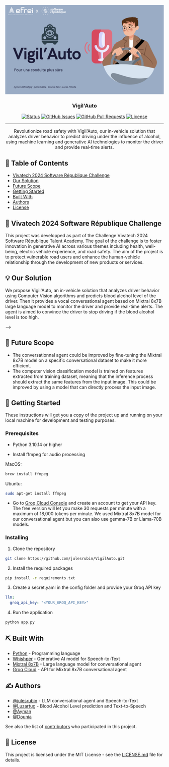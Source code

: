 <p align="center">
  <a href="" rel="noopener">
 <img src="img/VigilAutobanner.png" alt="Project logo"></a>
</p>
<h3 align="center">Vigil'Auto</h3>

<div align="center">

<!-- [![Hackathon](https://img.shields.io/badge/hackathon-name-orange.svg)](http://hackathon.url.com) -->
[![Status](https://img.shields.io/badge/status-active-success.svg)]()
[![GitHub Issues](https://img.shields.io/github/issues/julesrubin/VigilAuto.svg)](https://github.com/julesrubin/VigilAuto/issues)
[![GitHub Pull Requests](https://img.shields.io/github/issues-pr/julesrubin/VigilAuto.svg)](https://github.com/julesrubin/VigilAuto/pulls)
[![License](https://img.shields.io/badge/license-MIT-blue.svg)](LICENSE.md)

</div>

---

<p align="center">Revolutionize road safety with Vigil'Auto, our in-vehicle solution that analyzes driver behavior to predict driving under 
    the influence of alcohol, using machine learning and generative AI technologies to monitor the driver and provide real-time alerts.
    <br>
</p>

## 📝 Table of Contents

- [Vivatech 2024 Software République Challenge](#problem_statement)
- [Our Solution](#idea)
- [Future Scope](#future_scope)
- [Getting Started](#getting_started)
- [Built With](#tech_stack)
- [Authors](#authors)
- [License](#license)

## 🧐 Vivatech 2024 Software République Challenge <a name = "problem_statement"></a>

<!-- It is useful to design and follow a specific format when writing a problem statement. While there are several options
for doing this, the following is a simple and straightforward template often used in Business Analysis to maintain
focus on defining the problem.

- IDEAL: This section is used to describe the desired or “to be” state of the process or product. At large, this section
  should illustrate what the expected environment would look like once the solution is implemented.
- REALITY: This section is used to describe the current or “as is” state of the process or product.
- CONSEQUENCES: This section is used to describe the impacts on the business if the problem is not fixed or improved upon.
  This includes costs associated with loss of money, time, productivity, competitive advantage, and so forth.

Following this format will result in a workable document that can be used to understand the problem and elicit
requirements that will lead to a winning solution. -->

This project was developped as part of the Challenge Vivatech 2024 Software République Talent Academy. The goal of the challenge is to foster innovation in generative AI across various themes including health, well-being, electric vehicle experience, and road safety. The aim of the project is to protect vulnerable road users and enhance the human-vehicle relationship through the development of new products or services.

## 💡 Our Solution <a name = "idea"></a>

<!-- This section is used to describe potential solutions.

Once the ideal, reality, and consequences sections have been
completed, and understood, it becomes easier to provide a solution for solving the problem. -->

We propose Vigil'Auto, an in-vehicle solution that analyzes driver behavior using Computer Vision algorithms and predicts blood alcohol level of the driver. Then it provides a vocal conversational agent based on Mixtral 8x7B large language model to monitor the driver and provide real-time alerts. The agent is aimed to convince the driver to stop driving if the blood alcohol level is too high.

<!-- ## ⛓️ Dependencies / Limitations <a name = "limitations"></a>

<!-- - What are the dependencies of your project?
- Describe each limitation in detailed but concise terms
- Explain why each limitation exists
- Provide the reasons why each limitation could not be overcome using the method(s) chosen to acquire.
- Assess the impact of each limitation in relation to the overall findings and conclusions of your project, and if
  appropriate, describe how these limitations could point to the need for further research. --> -->

## 🚀 Future Scope <a name = "future_scope"></a>

- The conversationnal agent could be improved by fine-tuning the Mixtral 8x7B model on a specific conversational dataset to make it more efficient.
- The computer vision classification model is trained on features extracted from training dataset, meaning that the inference process should extract the same features from the input image. This could be improved by using a model that can directly process the input image.

## 🏁 Getting Started <a name = "getting_started"></a>

These instructions will get you a copy of the project up and running on your local machine for development
and testing purposes. 
<!-- See [deployment](#deployment) for notes on how to deploy the project on a live system. -->

### Prerequisites

<!-- What things you need to install the software and how to install them.

```
Give examples
``` -->

- Python 3.10.14 or higher

- Install ffmpeg for audio processing

MacOS:
```bash
brew install ffmpeg
```

Ubuntu:
```bash
sudo apt-get install ffmpeg
```

- Go to [Groq Cloud Console](https://console.groq.com/playground) and create an account to get your API key. The free version will let you make 30 requests per minute with a maximum of 18,000 tokens per minute. We used Mixtral 8x7B model for our conversational agent but you can also use gemma-7B or Llama-70B models.

### Installing

<!-- A step by step series of examples that tell you how to get a development env running.

Say what the step will be

```
Give the example
```

And repeat

```
until finished
``` -->

1. Clone the repository

```bash
git clone https://github.com/julesrubin/VigilAuto.git
```

2. Install the required packages

```bash
pip install -r requirements.txt
```

3. Create a secret.yaml in the config folder and provide your Groq API key

```yaml
llm:
  groq_api_key: "<YOUR_GROQ_API_KEY>"
```

4. Run the application

```bash
python app.py
```

<!-- ## 🎈 Usage <a name="usage"></a>

Add notes about how to use the system. -->

## ⛏️ Built With <a name = "tech_stack"></a>

<!-- - [MongoDB](https://www.mongodb.com/) - Database
- [Express](https://expressjs.com/) - Server Framework
- [VueJs](https://vuejs.org/) - Web Framework
- [NodeJs](https://nodejs.org/en/) - Server Environment -->

- [Python](https://www.python.org/) - Programming language
- [Whishper](https://openai.com/research/whisper) - Generative AI model for Speech-to-Text
- [Mixtral 8x7B](https://mistral.ai/fr/news/mixtral-of-experts/) - Large language model for conversational agent
- [Groq Cloud](https://console.groq.com/playground) - API for Mixtral 8x7B conversational agent

## ✍️ Authors <a name = "authors"></a>

- [@julesrubin](https://github.com/julesrubin) - LLM conversational agent and Speech-to-Text
- [@Luzartug](https://github.com/Luzartug) - Blood Alcohol Level prediction and Text-to-Speech
- [@Ayman](https://github.com/Senshiben-efrei)
- [@Dounia](https://github.com/)

See also the list of [contributors](https://github.com/julesrubin/VigilAuto/contributors)
who participated in this project.

<!-- ## 🎉 Acknowledgments <a name = "acknowledgments"></a>

- Hat tip to anyone whose code was used
- Inspiration
- References -->

## 📜 License <a name = "license"></a>

This project is licensed under the MIT License - see the [LICENSE.md](LICENSE.md) file for details.

